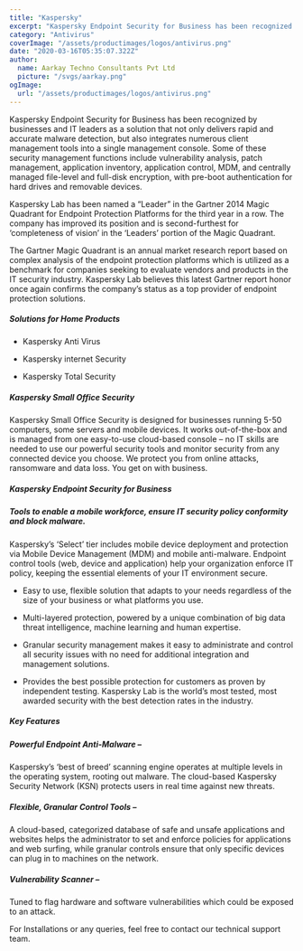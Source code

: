 ```yaml
---
title: "Kaspersky"
excerpt: "Kaspersky Endpoint Security for Business has been recognized by businesses and IT leaders as a solution that not only delivers rapid and accurate malware detection, but also integrates numerous client management tools into a single management console."
category: "Antivirus"
coverImage: "/assets/productimages/logos/antivirus.png"
date: "2020-03-16T05:35:07.322Z"
author:
  name: Aarkay Techno Consultants Pvt Ltd
  picture: "/svgs/aarkay.png"
ogImage:
  url: "/assets/productimages/logos/antivirus.png"
---
```


Kaspersky Endpoint Security for Business has been recognized by businesses and IT leaders as a solution that not only delivers rapid and accurate malware detection, but also integrates numerous client management tools into a single management console. Some of these security management functions include vulnerability analysis, patch management, application inventory, application control, MDM, and centrally managed file-level and full-disk encryption, with pre-boot authentication for hard drives and removable devices.

Kaspersky Lab has been named a “Leader” in the Gartner 2014 Magic Quadrant for Endpoint Protection Platforms for the third year in a row. The company has improved its position and is second-furthest for ‘completeness of vision’ in the ‘Leaders’ portion of the Magic Quadrant.

The Gartner Magic Quadrant is an annual market research report based on complex analysis of the endpoint protection platforms which is utilized as a benchmark for companies seeking to evaluate vendors and products in the IT security industry. Kaspersky Lab believes this latest Gartner report honor once again confirms the company’s status as a top provider of endpoint protection solutions.

##### Solutions for Home Products

- Kaspersky Anti Virus

- Kaspersky internet Security

- Kaspersky Total Security

##### Kaspersky Small Office Security

Kaspersky Small Office Security is designed for businesses running 5-50 computers, some servers and mobile devices. It works out-of-the-box and is managed from one easy-to-use cloud-based console – no IT skills are needed to use our powerful security tools and monitor security from any connected device you choose.
We protect you from online attacks, ransomware and data loss. You get on with business.

##### Kaspersky Endpoint Security for Business

##### Tools to enable a mobile workforce, ensure IT security policy conformity and block malware.

Kaspersky’s ‘Select’ tier includes mobile device deployment and protection via Mobile Device Management (MDM) and mobile anti-malware. Endpoint control tools (web, device and application) help your organization enforce IT policy, keeping the essential elements of your IT environment secure.

- Easy to use, flexible solution that adapts to your needs regardless of the size of your business or what platforms you use.

- Multi-layered protection, powered by a unique combination of big data threat intelligence, machine learning and human expertise.

- Granular security management makes it easy to administrate and control all security issues with no need for additional integration and management solutions.

- Provides the best possible protection for customers as proven by independent testing. Kaspersky Lab is the world’s most tested, most awarded security with the best detection rates in the industry.

##### Key Features

##### Powerful Endpoint Anti-Malware –

Kaspersky’s ‘best of breed’ scanning engine operates at multiple levels in the operating system, rooting out malware. The cloud-based Kaspersky Security Network (KSN) protects users in real time against new threats.

##### Flexible, Granular Control Tools –

A cloud-based, categorized database of safe and unsafe applications and websites helps the administrator to set and enforce policies for applications and web surfing, while granular controls ensure that only specific devices can plug in to machines on the network.

##### Vulnerability Scanner –

Tuned to flag hardware and software vulnerabilities which could be exposed to an attack.

For Installations or any queries, feel free to contact our technical support team.
